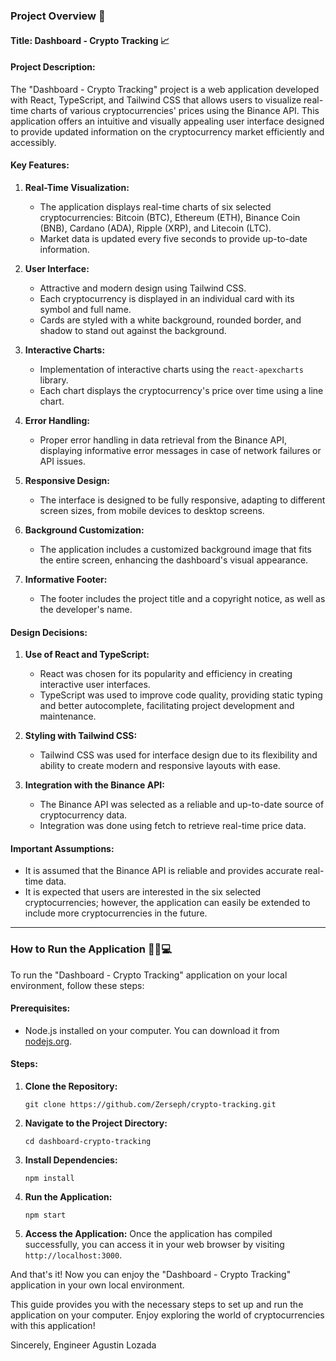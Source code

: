 ### Project Overview 🚀

#### **Title: Dashboard - Crypto Tracking 📈**

#### **Project Description:**

The "Dashboard - Crypto Tracking" project is a web application developed with React, TypeScript, and Tailwind CSS that allows users to visualize real-time charts of various cryptocurrencies' prices using the Binance API. This application offers an intuitive and visually appealing user interface designed to provide updated information on the cryptocurrency market efficiently and accessibly.

#### **Key Features:**

1. **Real-Time Visualization:**
   - The application displays real-time charts of six selected cryptocurrencies: Bitcoin (BTC), Ethereum (ETH), Binance Coin (BNB), Cardano (ADA), Ripple (XRP), and Litecoin (LTC).
   - Market data is updated every five seconds to provide up-to-date information.

2. **User Interface:**
   - Attractive and modern design using Tailwind CSS.
   - Each cryptocurrency is displayed in an individual card with its symbol and full name.
   - Cards are styled with a white background, rounded border, and shadow to stand out against the background.

3. **Interactive Charts:**
   - Implementation of interactive charts using the `react-apexcharts` library.
   - Each chart displays the cryptocurrency's price over time using a line chart.

4. **Error Handling:**
   - Proper error handling in data retrieval from the Binance API, displaying informative error messages in case of network failures or API issues.

5. **Responsive Design:**
   - The interface is designed to be fully responsive, adapting to different screen sizes, from mobile devices to desktop screens.

6. **Background Customization:**
   - The application includes a customized background image that fits the entire screen, enhancing the dashboard's visual appearance.

7. **Informative Footer:**
   - The footer includes the project title and a copyright notice, as well as the developer's name.

#### **Design Decisions:**

1. **Use of React and TypeScript:**
   - React was chosen for its popularity and efficiency in creating interactive user interfaces.
   - TypeScript was used to improve code quality, providing static typing and better autocomplete, facilitating project development and maintenance.

2. **Styling with Tailwind CSS:**
   - Tailwind CSS was used for interface design due to its flexibility and ability to create modern and responsive layouts with ease.

3. **Integration with the Binance API:**
   - The Binance API was selected as a reliable and up-to-date source of cryptocurrency data.
   - Integration was done using fetch to retrieve real-time price data.

#### **Important Assumptions:**

- It is assumed that the Binance API is reliable and provides accurate real-time data.
- It is expected that users are interested in the six selected cryptocurrencies; however, the application can easily be extended to include more cryptocurrencies in the future.

---

### How to Run the Application 🏃‍♂️💻

To run the "Dashboard - Crypto Tracking" application on your local environment, follow these steps:

#### Prerequisites:
- Node.js installed on your computer. You can download it from [nodejs.org](https://nodejs.org/).

#### Steps:

1. **Clone the Repository:**
   ```
   git clone https://github.com/Zerseph/crypto-tracking.git
   ```

2. **Navigate to the Project Directory:**
   ```
   cd dashboard-crypto-tracking
   ```

3. **Install Dependencies:**
   ```
   npm install
   ```

4. **Run the Application:**
   ```
   npm start
   ```

5. **Access the Application:**
   Once the application has compiled successfully, you can access it in your web browser by visiting `http://localhost:3000`.

And that's it! Now you can enjoy the "Dashboard - Crypto Tracking" application in your own local environment.

This guide provides you with the necessary steps to set up and run the application on your computer. Enjoy exploring the world of cryptocurrencies with this application!

Sincerely, Engineer Agustin Lozada
